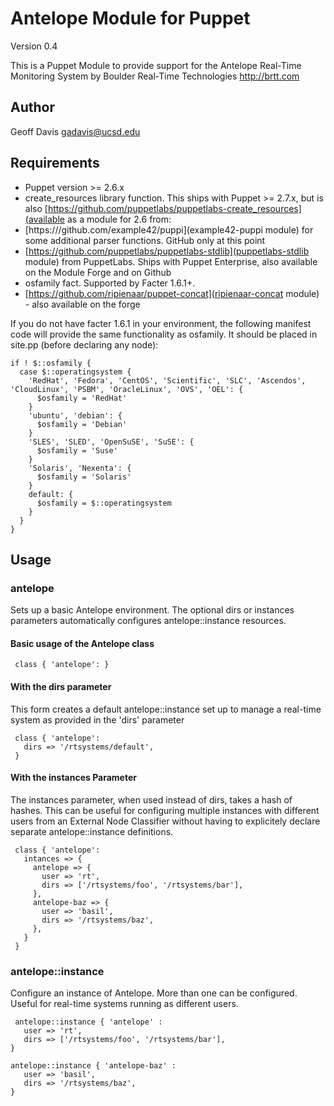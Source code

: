 # Antelope Module for Puppet

Version 0.4

This is a Puppet Module to provide support for the Antelope Real-Time
Monitoring System by Boulder Real-Time Technologies
http://brtt.com

## Author

Geoff Davis <gadavis@ucsd.edu>

## Requirements

* Puppet version >= 2.6.x
* create_resources library function. This ships with Puppet >= 2.7.x, but is also [https://github.com/puppetlabs/puppetlabs-create_resources](available as a module for 2.6 from:
* [https:///github.com/example42/puppi](example42-puppi module) for some additional parser functions. GitHub only at this point
* [https://github.com/puppetlabs/puppetlabs-stdlib](puppetlabs-stdlib module) from PuppetLabs. Ships with Puppet Enterprise, also available on the Module Forge and on Github
* osfamily fact. Supported by Facter 1.6.1+.
* [https://github.com/ripienaar/puppet-concat](ripienaar-concat module) - also available on the forge

If you do not have facter 1.6.1 in your environment, the following manifest code will provide the same functionality as osfamily. It should be placed in site.pp (before declaring any node):

    if ! $::osfamily {
      case $::operatingsystem {
        'RedHat', 'Fedora', 'CentOS', 'Scientific', 'SLC', 'Ascendos', 'CloudLinux', 'PSBM', 'OracleLinux', 'OVS', 'OEL': {
          $osfamily = 'RedHat'
        }
        'ubuntu', 'debian': {
          $osfamily = 'Debian'
        }
        'SLES', 'SLED', 'OpenSuSE', 'SuSE': {
          $osfamily = 'Suse'
        }
        'Solaris', 'Nexenta': {
          $osfamily = 'Solaris'
        }
        default: {
          $osfamily = $::operatingsystem
        }
      }
    }

## Usage

### antelope

Sets up a basic Antelope environment. The optional dirs or instances parameters automatically configures antelope::instance resources.

#### Basic usage of the Antelope class

     class { 'antelope': }

#### With the dirs parameter

This form creates a default antelope::instance set up to manage a real-time system as provided in the 'dirs' parameter

     class { 'antelope':
       dirs => '/rtsystems/default',
     }

#### With the instances Parameter

The instances parameter, when used instead of dirs, takes a hash of hashes. This can be useful for configuring multiple instances with different users from an External Node Classifier without having to explicitely declare separate antelope::instance definitions.

     class { 'antelope':
       intances => {
         antelope => {
           user => 'rt',
           dirs => ['/rtsystems/foo', '/rtsystems/bar'],
         },
         antelope-baz => {
           user => 'basil',
           dirs => '/rtsystems/baz',
         },
       }
     }

### antelope::instance
Configure an instance of Antelope. More than one can be configured. Useful for real-time systems running as different users.

     antelope::instance { 'antelope' :
       user => 'rt',
       dirs => ['/rtsystems/foo', '/rtsystems/bar'],
    }

    antelope::instance { 'antelope-baz' :
       user => 'basil',
       dirs => '/rtsystems/baz',
    }
